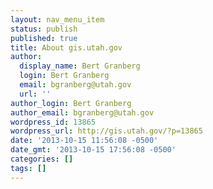 ```yaml
---
layout: nav_menu_item
status: publish
published: true
title: About gis.utah.gov
author:
  display_name: Bert Granberg
  login: Bert Granberg
  email: bgranberg@utah.gov
  url: ''
author_login: Bert Granberg
author_email: bgranberg@utah.gov
wordpress_id: 13865
wordpress_url: http://gis.utah.gov/?p=13865
date: '2013-10-15 11:56:08 -0500'
date_gmt: '2013-10-15 17:56:08 -0500'
categories: []
tags: []
---
```


